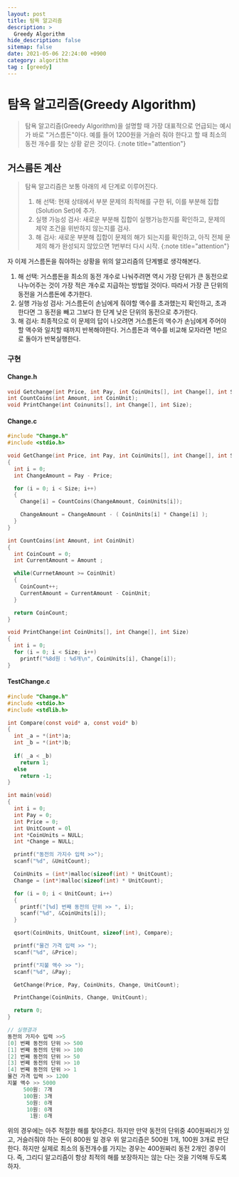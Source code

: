 ```yaml
---
layout: post
title: 탐욕 알고리즘
description: >
  Greedy Algorithm
hide_description: false
sitemap: false
date: 2021-05-06 22:24:00 +0900
category: algorithm
tag : [greedy]
---
```


# 탐욕 알고리즘(Greedy Algorithm)

> 탐욕 알고리즘(Greedy Algorithm)을 설명할 때 가장 대표적으로 언급되는 예시가 바로 "거스름돈"이다. 예를 들어 1200원을 거슬러 줘야 한다고 할 때 최소의 동전 개수를 찾는 상황 같은 것이다. 
{:note title="attention"}

## 거스름돈 계산

> 탐욕 알고리즘은 보통 아래의 세 단계로 이루어진다.
> 1. 해 선택: 현재 상태에서 부분 문제의 최적해를 구한 뒤, 이를 부분해 집합(Solution Set)에 추가.
> 2. 실행 가능성 검사: 새로운 부분해 집합이 실행가능한지를 확인하고, 문제의 제약 조건을 위반하지 않는지를 검사.
> 3. 해 검사: 새로운 부분해 집합이 문제의 해가 되는지를 확인하고, 아직 전체 문제의 해가 완성되지 않았으면 1번부터 다시 시작.
{:note title="attention"}

자 이제 거스름돈을 줘야하는 상황을 위의 알고리즘의 단계별로 생각해본다. 

1. 해 선택: 거스름돈을 최소의 동전 개수로 나눠주려면 역시 가장 단위가 큰 동전으로 나누어주는 것이 가장 적은 개수로 지급하는 방법일 것이다. 따라서 가장 큰 단위의 동전을 거스름돈에 추가한다.
2. 실행 가능성 검사: 거스름돈이 손님에게 줘야할 액수를 초과했는지 확인하고, 초과한다면 그 동전을 빼고 그보다 한 단계 낮은 단위의 동전으로 추가한다.
3. 해 검사: 최종적으로 이 문제의 답이 나오려면 거스름돈의 액수가 손님에게 주어야할 액수와 일치할 때까지 반복해야한다. 거스름돈과 액수를 비교해 모자라면 1번으로 돌아가 반복실행한다.

### 구현

#### Change.h

```c
void Getchange(int Price, int Pay, int CoinUnits[], int Change[], int Size);
int CountCoins(int Amount, int CoinUnit);
void PrintChange(int Coinunits[], int Change[], int Size);
```

#### Change.c

```c
#include "Change.h"
#include <stdio.h>

void GetChange(int Price, int Pay, int CoinUnits[], int Change[], int Size)
{
  int i = 0;
  int ChangeAmount = Pay - Price;

  for (i = 0; i < Size; i++)
  {
    Change[i] = CountCoins(ChangeAmount, CoinUnits[i]);

    ChangeAmount = ChangeAmount - ( CoinUnits[i] * Change[i] );
  }
}

int CountCoins(int Amount, int CoinUnit)
{
  int CoinCount = 0;
  int CurrentAmount = Amount ;

  while(CurrnetAmount >= CoinUnit)
  {
    CoinCount++;
    CurrentAmount = CurrentAmount - CoinUnit;
  }

  return CoinCount;
}

void PrintChange(int CoinUnits[], int Change[], int Size)
{
  int i = 0;
  for (i = 0; i < Size; i++)
    printf("%8d원 : %d개\n", CoinUnits[i], Change[i]);
}
```

#### TestChange.c

```c
#include "Change.h"
#include <stdio.h>
#include <stdlib.h>

int Compare(const void* a, const void* b)
{
  int _a = *(int*)a;
  int _b = *(int*)b;
  
  if( _a < _b)
    return 1;
  else
    return -1;
}

int main(void)
{
  int i = 0;
  int Pay = 0;
  int Price = 0;
  int UnitCount = 0l
  int *CoinUnits = NULL;
  int *Change = NULL;

  printf("동전의 가지수 입력 >>");
  scanf("%d", &UnitCount);

  CoinUnits = (int*)malloc(sizeof(int) * UnitCount);
  Change = (int*)malloc(sizeof(int) * UnitCount);

  for (i = 0; i < UnitCount; i++)
  {
    printf("[%d] 번째 동전의 단위 >> ", i);
    scanf("%d", &CoinUnits[i]);
  }

  qsort(CoinUnits, UnitCount, sizeof(int), Compare);

  printf("물건 가격 입력 >> ");
  scanf("%d", &Price);

  printf("지불 액수 >> ");
  scanf("%d", &Pay);

  GetChange(Price, Pay, CoinUnits, Change, UnitCount);

  PrintChange(CoinUnits, Change, UnitCount);

  return 0;
}

// 실행결과
동전의 가지수 입력 >>5
[0] 번째 동전의 단위 >> 500
[1] 번째 동전의 단위 >> 100
[2] 번째 동전의 단위 >> 50
[3] 번째 동전의 단위 >> 10
[4] 번째 동전의 단위 >> 1
물건 가격 입력 >> 1200
지불 액수 >> 5000
     500원: 7개
     100원: 3개
      50원: 0개
      10원: 0개
       1원: 0개
```

위의 경우에는 아주 적절한 해를 찾아준다. 하지만 만약 동전의 단위중 400원짜리가 있고, 거슬러줘야 하는 돈이 800원 일 경우 위 알고리즘은 500원 1개, 100원 3개로 판단한다. 하지만 실제로 최소의 동전개수를 가지는 경우는 400원짜리 동전 2개인 경우이다. 즉, 그리디 알고리즘이 항상 최적의 해를 보장하지는 않는 다는 것을 기억해 두도록 하자.